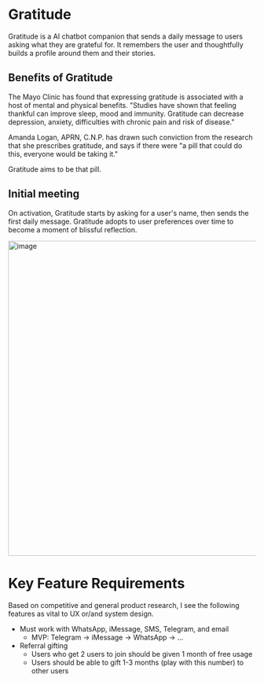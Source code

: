 # Gratitude
Gratitude is a AI chatbot companion that sends a daily message to users asking what they are grateful for. It remembers the user and thoughtfully builds a profile around them and their stories. 

## Benefits of Gratitude
The Mayo Clinic has found that expressing gratitude is associated with a host of mental and physical benefits. 
"Studies have shown that feeling thankful can improve sleep, mood and immunity. 
Gratitude can decrease depression, anxiety, difficulties with chronic pain and risk of disease."

Amanda Logan, APRN, C.N.P. has drawn such conviction from the research that she prescribes gratitude, and says if there were "a pill that could do this, everyone would be taking it."

Gratitude aims to be that pill.

## Initial meeting
On activation, Gratitude starts by asking for a user's name, then sends the first daily message. Gratitude adopts to user preferences over time to become a moment of blissful reflection.

<img width="640" alt="image" src="https://github.com/user-attachments/assets/4eb856b8-1326-4cad-9ce2-cac6e384099c">

# Key Feature Requirements
Based on competitive and general product research, I see the following features as vital to UX or/and system design.
- Must work with WhatsApp, iMessage, SMS, Telegram, and email
  - MVP: Telegram -> iMessage -> WhatsApp -> ...
- Referral gifting
  - Users who get 2 users to join should be given 1 month of free usage
  - Users should be able to gift 1-3 months (play with this number) to other users
